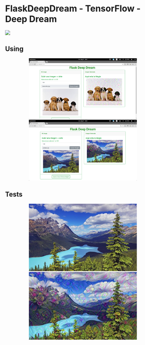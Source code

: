 # FlaskDeepDream - TensorFlow - Deep Dream
[![](images/logo.png)](https://www.tensorflow.org/)

## Using

<p align="center">
  <img src="images/image1.png" width="350"/>
  <img src="images/image2.png" width="350"/>
</p>


## Tests

<p align="center">
  <img src="uploads/paisaje.jpg" width="350"/>
  <img src="generate/paisaje.jpg" width="350"/>
</p>